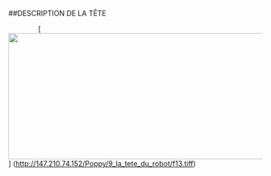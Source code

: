 ##DESCRIPTION DE LA TÊTE

&nbsp;&nbsp;&nbsp;&nbsp;&nbsp;&nbsp;&nbsp;&nbsp;&nbsp;&nbsp;&nbsp;&nbsp;&nbsp;&nbsp;
[<img src="http://147.210.74.152/Poppy/9_la_tete_du_robot/f13.tiff" width="700" height="250" >]
(http://147.210.74.152/Poppy/9_la_tete_du_robot/f13.tiff)
